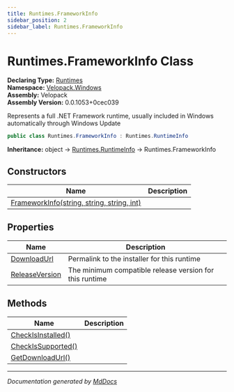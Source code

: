 ```yaml
---
title: Runtimes.FrameworkInfo
sidebar_position: 2
sidebar_label: Runtimes.FrameworkInfo
---
```

<!--  
  <auto-generated>   
    The contents of this file were generated by a tool.  
    Changes to this file may be list if the file is regenerated  
  </auto-generated>   
-->

# Runtimes.FrameworkInfo Class

**Declaring Type:** [Runtimes](../index.md)  
**Namespace:** [Velopack.Windows](../../index.md)  
**Assembly:** Velopack  
**Assembly Version:** 0.0.1053+0cec039

 Represents a full .NET Framework runtime, usually included in Windows automatically through Windows Update 

```csharp
public class Runtimes.FrameworkInfo : Runtimes.RuntimeInfo
```

**Inheritance:** object → [Runtimes.RuntimeInfo](../RuntimeInfo/index.md) → Runtimes.FrameworkInfo

## Constructors

| Name                                                                | Description |
| ------------------------------------------------------------------- | ----------- |
| [FrameworkInfo(string, string, string, int)](constructors/index.md) |             |

## Properties

| Name                                           | Description                                               |
| ---------------------------------------------- | --------------------------------------------------------- |
| [DownloadUrl](properties/DownloadUrl.md)       |  Permalink to the installer for this runtime              |
| [ReleaseVersion](properties/ReleaseVersion.md) |  The minimum compatible release version for this runtime  |

## Methods

| Name                                              | Description |
| ------------------------------------------------- | ----------- |
| [CheckIsInstalled()](methods/CheckIsInstalled.md) |             |
| [CheckIsSupported()](methods/CheckIsSupported.md) |             |
| [GetDownloadUrl()](methods/GetDownloadUrl.md)     |             |

___

*Documentation generated by [MdDocs](https://github.com/ap0llo/mddocs)*

